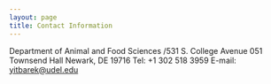 ```yaml
---
layout: page
title: Contact Information
---
```

Department of Animal and Food Sciences
/531 S. College Avenue
051 Townsend Hall
Newark, DE 19716
Tel: +1 302 518 3959
E-mail: yitbarek@udel.edu
